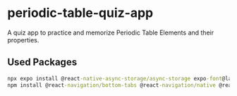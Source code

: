 # periodic-table-quiz-app

A quiz app to practice and memorize Periodic Table Elements and their properties.

## Used Packages

```cmd
npx expo install @react-native-async-storage/async-storage expo-font@latest react-native-screens react-native-safe-area-context expo-splash-screen
npm install @react-navigation/bottom-tabs @react-navigation/native @react-navigation/native-stack
```
